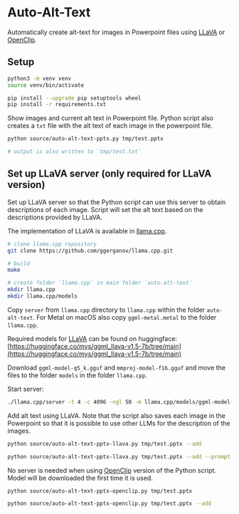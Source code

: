 # Auto-Alt-Text

Automatically create alt-text for images in Powerpoint files using [LLaVA](https://llava-vl.github.io) or [OpenClip](https://github.com/mlfoundations/open_clip).

## Setup

```sh
python3 -m venv venv
source venv/bin/activate

pip install --upgrade pip setuptools wheel
pip install -r requirements.txt
```

Show images and current alt text in Powerpoint file. Python script also creates a `txt` file with the alt text of each image in the powerpoint file.

```sh
python source/auto-alt-text-pptx.py tmp/test.pptx

# output is also written to `tmp/test.txt`
```

## Set up LLaVA server (only required for LLaVA version)

Set up LLaVA server so that the Python script can use this server to obtain descriptions of each image. Script will set the alt text based on the descriptions provided by LLaVA.

The implementation of LLaVA is available in [llama.cpp](https://github.com/ggerganov/llama.cpp).

```sh
# clone llama.cpp repository
git clone https://github.com/ggerganov/llama.cpp.git

# build
make

# create folder `llama.cpp` in main folder `auto-alt-text`
mkdir llama.cpp
mkdir llama.cpp/models
```

Copy `server` from `llama.cpp` directory to `llama.cpp` within the folder `auto-alt-text`. For Metal on macOS also copy `ggml-metal.metal` to the folder `llama.cpp`.

Required models for [LLaVA](https://llava-vl.github.io) can be found on huggingface: [https://huggingface.co/mys/ggml_llava-v1.5-7b/tree/main](https://huggingface.co/mys/ggml_llava-v1.5-7b/tree/main)

Download `ggml-model-q5_k.gguf` and `mmproj-model-f16.gguf` and move the files to the folder `models` in the folder `llama.cpp`.

Start server:

```sh
./llama.cpp/server -t 4 -c 4096 -ngl 50 -m llama.cpp/models/ggml-model-q5_k.gguf --host 0.0.0.0 --port 8007 --mmproj llama.cpp/models/mmproj-model-f16.gguf
```

Add alt text using LLaVA. Note that the script also saves each image in the Powerpoint so that it is possible to use other LLMs for the description of the images.

```sh
python source/auto-alt-text-pptx-llava.py tmp/test.pptx --add

python source/auto-alt-text-pptx-llava.py tmp/test.pptx --add --prompt "Describe in simple words"
```

No server is needed when using [OpenClip](https://github.com/mlfoundations/open_clip) version of the Python script. Model will be downloaded the first time it is used.

```sh
python source/auto-alt-text-pptx-openclip.py tmp/test.pptx

python source/auto-alt-text-pptx-openclip.py tmp/test.pptx --add
```
